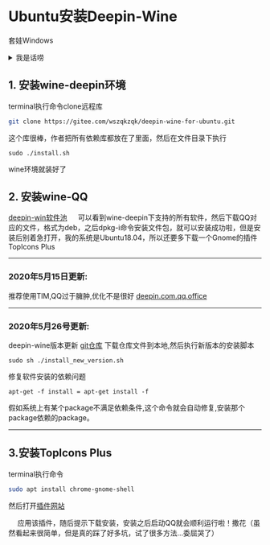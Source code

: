 # Ubuntu安装Deepin-Wine



套娃Windows
<!--more-->

<details>
<summary>我是话唠</summary>
&emsp; 想把linux当做生产力，就少不了一些必要的IM软件，但是...国内的IM软件却都没有linux，之前有的web.qq和web.weixin还都被官方关闭了，虽然国外的IM全都有linux版，比如telegram，但国外有的都被墙了...唉...爱我中华，我觉得墙倒不是一个问题，就是国内的这些大厂都不争气，全民盗版windows，金钱利益催使，而国外对于正版的概念很普及，而且微软也严厉打击，所以linux的用户很多，不过现在国内正版意识逐渐建立起来，去年腾讯也拿出了新的linux2.0版QQ（那是给2020年的人用的吗？，用08年版改的）而且外加西方国家对中国的技术封锁，之前政府甚至提出让公务员都装linux，开源的linux在以后只会发展的越来越好，大势所趋吧
&emsp; 说了这么多，还是回到主题哈哈
&emsp; 在网上搜了很久，最后也只能用迫不得已且唯一的方法了，套娃一个windows的环境在linux里（真是难为我linux了）想了想，很多软件还是独占win环境的，看到网上各行各业的大佬们都在装这个环境，整就完事儿啦
&emsp; 网上各种方法的都有，各种大佬制作的wine环境，但我挨个尝试了之后，都以兼容性告别了，最后用winetricks装更是让人恼火，安装之后第一次使用没问题，关闭了之后再启动就GG了，提示少dll文件，我想我这双系统正好啊，就去windows下拷贝dll文件过来，发现没卵用，吼！！！，后来又去winetricks里那里按照网上搜到的解决方法，去禁用什么tencentplatform.exe文件，然后第二次启动QQ，原来报错三个，现在报错两个了...最后实在熬不住了，换deepin-wine试试，一直没考虑用deepin，因为感觉...不靠谱（之前装过deepin的linux，发现体验很糟糕，对deepin失去了好感）装好之后，发现...能用了....（我真的...国产系统还不错，真香...）
&emsp; 然后开始说方法吧，之前用过的那些错误方法就不提了，只说最后好使的，作为国产linux的领头羊deepin，这个wine环境官方会一直维护下去的，所以还挺靠谱的
</details>

## 1. 安装wine-deepin环境
terminal执行命令clone远程库
```bash
git clone https://gitee.com/wszqkzqk/deepin-wine-for-ubuntu.git
```
这个库很棒，作者把所有依赖库都放在了里面，然后在文件目录下执行
```
sudo ./install.sh
```
wine环境就装好了

## 2. 安装wine-QQ
[deepin-win软件池](http://mirrors.aliyun.com/deepin/pool/non-free/d/)
&emsp; 可以看到wine-deepin下支持的所有软件，然后下载QQ对应的文件，格式为deb，之后dpkg-i命令安装文件包，就可以安装成功啦，但是安装后别着急打开，我的系统是Ubuntu18.04，所以还要多下载一个Gnome的插件TopIcons Plus
***
### 2020年5月15日更新:
推荐使用TIM,QQ过于臃肿,优化不是很好
[deepin.com.qq.office](http://mirrors.aliyun.com/deepin/pool/non-free/d/deepin.com.qq.office/)
***
### 2020年5月26号更新:
deepin-wine版本更新
[git仓库](https://gitee.com/wszqkzqk/deepin-wine-for-ubuntu/)
下载仓库文件到本地,然后执行新版本的安装脚本
```
sudo sh ./install_new_version.sh
```
修复软件安装的依赖问题
```
apt-get -f install = apt-get install -f 
```
假如系统上有某个package不满足依赖条件,这个命令就会自动修复,安装那个package依赖的package。
***

## 3.安装TopIcons Plus
terminal执行命令
```bash
sudo apt install chrome-gnome-shell
```
然后打开[插件网站](https://extensions.gnome.org/extension/1031/topicons/)

&emsp; 应用该插件，随后提示下载安装，安装之后启动QQ就会顺利运行啦！撒花（虽然看起来很简单，但是真的踩了好多坑，试了很多方法...委屈哭了）


